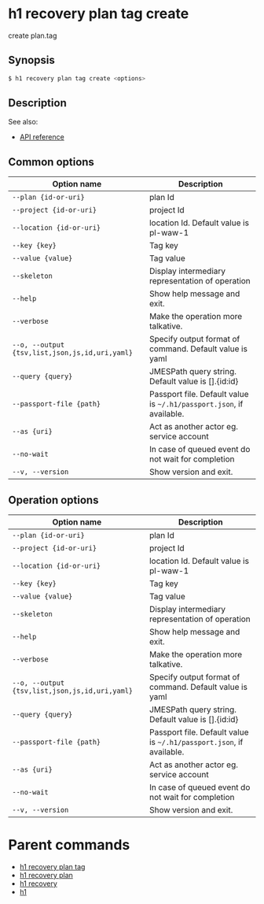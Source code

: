 
# h1 recovery plan tag create

create plan.tag

## Synopsis

```bash
$ h1 recovery plan tag create <options>
```

## Description

See also:

* [API reference](https://api.hyperone.com/v2/docs#operation/v1:recovery:plan.tag:create)

## Common options

| Option name                                        | Description                                                              |
| -------------------------------------------------- | ------------------------------------------------------------------------ |
| ```--plan {id-or-uri}```                           | plan Id                                                                  |
| ```--project {id-or-uri}```                        | project Id                                                               |
| ```--location {id-or-uri}```                       | location Id. Default value is pl-waw-1                                   |
| ```--key {key}```                                  | Tag key                                                                  |
| ```--value {value}```                              | Tag value                                                                |
| ```--skeleton```                                   | Display intermediary representation of operation                         |
| ```--help```                                       | Show help message and exit.                                              |
| ```--verbose```                                    | Make the operation more talkative.                                       |
| ```--o, --output {tsv,list,json,js,id,uri,yaml}``` | Specify output format of command. Default value is yaml                  |
| ```--query {query}```                              | JMESPath query string. Default value is [].\{id:id\}                     |
| ```--passport-file {path}```                       | Passport file. Default value is ```~/.h1/passport.json```, if available. |
| ```--as {uri}```                                   | Act as another actor eg. service account                                 |
| ```--no-wait```                                    | In case of queued event do not wait for completion                       |
| ```--v, --version```                               | Show version and exit.                                                   |

## Operation options

| Option name                                        | Description                                                              |
| -------------------------------------------------- | ------------------------------------------------------------------------ |
| ```--plan {id-or-uri}```                           | plan Id                                                                  |
| ```--project {id-or-uri}```                        | project Id                                                               |
| ```--location {id-or-uri}```                       | location Id. Default value is pl-waw-1                                   |
| ```--key {key}```                                  | Tag key                                                                  |
| ```--value {value}```                              | Tag value                                                                |
| ```--skeleton```                                   | Display intermediary representation of operation                         |
| ```--help```                                       | Show help message and exit.                                              |
| ```--verbose```                                    | Make the operation more talkative.                                       |
| ```--o, --output {tsv,list,json,js,id,uri,yaml}``` | Specify output format of command. Default value is yaml                  |
| ```--query {query}```                              | JMESPath query string. Default value is [].\{id:id\}                     |
| ```--passport-file {path}```                       | Passport file. Default value is ```~/.h1/passport.json```, if available. |
| ```--as {uri}```                                   | Act as another actor eg. service account                                 |
| ```--no-wait```                                    | In case of queued event do not wait for completion                       |
| ```--v, --version```                               | Show version and exit.                                                   |

# Parent commands

* [h1 recovery plan tag](./../README.md)
* [h1 recovery plan](./../../README.md)
* [h1 recovery](./../../../README.md)
* [h1](./../../../../README.md)
